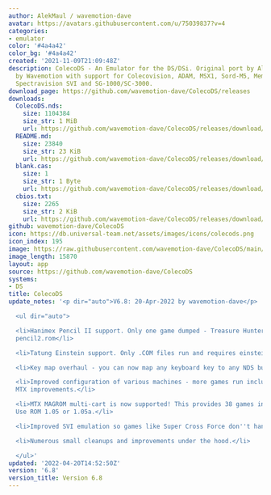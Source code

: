 ```yaml
---
author: AlekMaul / wavemotion-dave
avatar: https://avatars.githubusercontent.com/u/75039837?v=4
categories:
- emulator
color: '#4a4a42'
color_bg: '#4a4a42'
created: '2021-11-09T21:09:48Z'
description: ColecoDS - An Emulator for the DS/DSi. Original port by Alekmaul. Phoenix-Edition
  by Wavemotion with support for Colecovision, ADAM, MSX1, Sord-M5, Memotech MTX,
  Spectravision SVI and SG-1000/SC-3000.
download_page: https://github.com/wavemotion-dave/ColecoDS/releases
downloads:
  ColecoDS.nds:
    size: 1104384
    size_str: 1 MiB
    url: https://github.com/wavemotion-dave/ColecoDS/releases/download/6.8/ColecoDS.nds
  README.md:
    size: 23840
    size_str: 23 KiB
    url: https://github.com/wavemotion-dave/ColecoDS/releases/download/6.8/README.md
  blank.cas:
    size: 1
    size_str: 1 Byte
    url: https://github.com/wavemotion-dave/ColecoDS/releases/download/6.8/blank.cas
  cbios.txt:
    size: 2265
    size_str: 2 KiB
    url: https://github.com/wavemotion-dave/ColecoDS/releases/download/6.8/cbios.txt
github: wavemotion-dave/ColecoDS
icon: https://db.universal-team.net/assets/images/icons/colecods.png
icon_index: 195
image: https://raw.githubusercontent.com/wavemotion-dave/ColecoDS/main/arm9/gfx_data/pdev_tbg0.png
image_length: 15870
layout: app
source: https://github.com/wavemotion-dave/ColecoDS
systems:
- DS
title: ColecoDS
update_notes: '<p dir="auto">V6.8: 20-Apr-2022 by wavemotion-dave</p>

  <ul dir="auto">

  <li>Hanimex Pencil II support. Only one game dumped - Treasure Hunter! Requires
  pencil2.rom</li>

  <li>Tatung Einstein support. Only .COM files run and requires einstein.rom BIOS</li>

  <li>Key map overhaul - you can now map any keyboard key to any NDS button.</li>

  <li>Improved configuration of various machines - more games run including massive
  MTX improvements.</li>

  <li>MTX MAGROM multi-cart is now supported! This provides 38 games in a 512K binary.
  Use ROM 1.05 or 1.05a.</li>

  <li>Improved SVI emulation so games like Super Cross Force don''t hang.</li>

  <li>Numerous small cleanups and improvements under the hood.</li>

  </ul>'
updated: '2022-04-20T14:52:50Z'
version: '6.8'
version_title: Version 6.8
---
```

